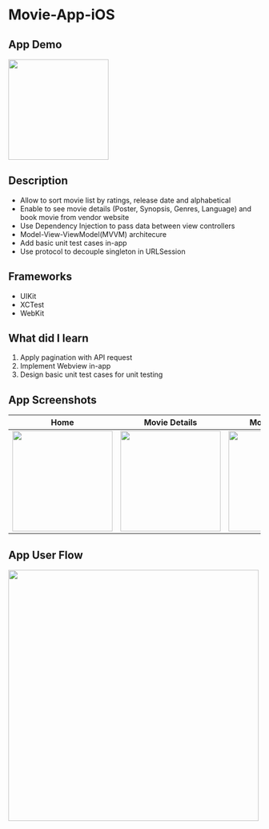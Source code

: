 # Movie-App-iOS

## App Demo
<img src="https://user-images.githubusercontent.com/59039044/169497383-a2d6aeef-c703-400b-b746-8fb23e85bd8a.mov" width="200">

## Description
- Allow to sort movie list by ratings, release date and alphabetical
- Enable to see movie details (Poster, Synopsis, Genres, Language) and book movie from vendor website
- Use Dependency Injection to pass data between view controllers
- Model-View-ViewModel(MVVM) architecure
- Add basic unit test cases in-app
- Use protocol to decouple singleton in URLSession
 
## Frameworks

- UIKit
- XCTest
- WebKit

## What did I learn

1. Apply pagination with API request
2. Implement Webview in-app
3. Design basic unit test cases for unit testing

## App Screenshots

| Home | Movie Details | Movie Booking |
| ---- | ------ | ------------- | 
|<img src="https://user-images.githubusercontent.com/59039044/169498183-24dd05ee-7b5e-493d-8e9f-2ed7516cbde2.png" width="200">| <img src="https://user-images.githubusercontent.com/59039044/169498217-8e73d300-2943-4ccf-9ac9-696255aa70dd.png" width="200"> | <img src="https://user-images.githubusercontent.com/59039044/169498241-aa013c20-9371-4304-a928-d0fa10cbd132.png" width="200"> |


## App User Flow
<img src="https://user-images.githubusercontent.com/59039044/169497174-5b999926-5c00-4e9f-ba1e-924633d48341.png" width="500">






